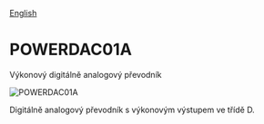 
[English](./README.md)
<!--- module --->
# POWERDAC01A
<!--- Emodule --->

<!--- subtitle --->Výkonový digitálně analogový převodník<!--- Esubtitle --->

![POWERDAC01A](/doc/img/POWERDAC01A_QRcode.png)

<!--- description --->Digitálně analogový převodník s výkonovým výstupem ve třídě D.<!--- Edescription --->
            